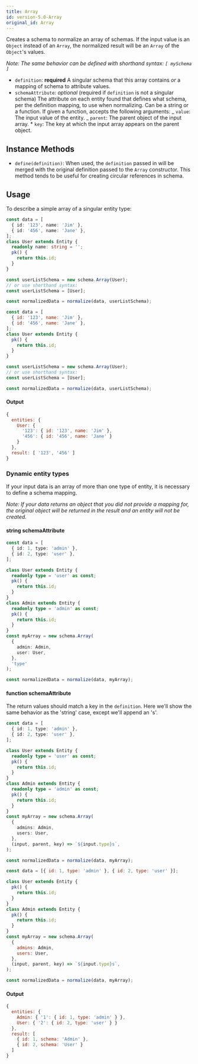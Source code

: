 ```yaml
---
title: Array
id: version-5.0-Array
original_id: Array
---
```


Creates a schema to normalize an array of schemas. If the input value is an `Object` instead of an `Array`,
the normalized result will be an `Array` of the `Object`'s values.

_Note: The same behavior can be defined with shorthand syntax: `[ mySchema ]`_

- `definition`: **required** A singular schema that this array contains _or_ a mapping of schema to attribute values.
- `schemaAttribute`: _optional_ (required if `definition` is not a singular schema) The attribute on each entity found that defines what schema, per the definition mapping, to use when normalizing.
  Can be a string or a function. If given a function, accepts the following arguments:
  _ `value`: The input value of the entity.
  _ `parent`: The parent object of the input array. \* `key`: The key at which the input array appears on the parent object.

## Instance Methods

- `define(definition)`: When used, the `definition` passed in will be merged with the original definition passed to the `Array` constructor. This method tends to be useful for creating circular references in schema.

## Usage

To describe a simple array of a singular entity type:

<!--DOCUSAURUS_CODE_TABS-->
<!--TypeScript-->

```typescript
const data = [
  { id: '123', name: 'Jim' },
  { id: '456', name: 'Jane' },
];
class User extends Entity {
  readonly name: string = '';
  pk() {
    return this.id;
  }
}

const userListSchema = new schema.Array(User);
// or use shorthand syntax:
const userListSchema = [User];

const normalizedData = normalize(data, userListSchema);
```

<!--Javascript-->

```js
const data = [
  { id: '123', name: 'Jim' },
  { id: '456', name: 'Jane' },
];
class User extends Entity {
  pk() {
    return this.id;
  }
}

const userListSchema = new schema.Array(User);
// or use shorthand syntax:
const userListSchema = [User];

const normalizedData = normalize(data, userListSchema);
```

<!--END_DOCUSAURUS_CODE_TABS-->

#### Output

```js
{
  entities: {
    User: {
      '123': { id: '123', name: 'Jim' },
      '456': { id: '456', name: 'Jane' }
    }
  },
  result: [ '123', '456' ]
}
```

### Dynamic entity types

If your input data is an array of more than one type of entity, it is necessary to define a schema mapping.

_Note: If your data returns an object that you did not provide a mapping for, the original object will be returned in the result and an entity will not be created._

#### string schemaAttribute

```typescript
const data = [
  { id: 1, type: 'admin' },
  { id: 2, type: 'user' },
];

class User extends Entity {
  readonly type = 'user' as const;
  pk() {
    return this.id;
  }
}
class Admin extends Entity {
  readonly type = 'admin' as const;
  pk() {
    return this.id;
  }
}
const myArray = new schema.Array(
  {
    admin: Admin,
    user: User,
  },
  'type'
);

const normalizedData = normalize(data, myArray);
```

#### function schemaAttribute

The return values should match a key in the `definition`. Here we'll show the same behavior as the 'string'
case, except we'll append an 's'.

<!--DOCUSAURUS_CODE_TABS-->
<!--TypeScript-->

```typescript
const data = [
  { id: 1, type: 'admin' },
  { id: 2, type: 'user' },
];

class User extends Entity {
  readonly type = 'user' as const;
  pk() {
    return this.id;
  }
}
class Admin extends Entity {
  readonly type = 'admin' as const;
  pk() {
    return this.id;
  }
}
const myArray = new schema.Array(
  {
    admins: Admin,
    users: User,
  },
  (input, parent, key) => `${input.type}s`,
);

const normalizedData = normalize(data, myArray);
```

<!--Javascript-->

```js
const data = [{ id: 1, type: 'admin' }, { id: 2, type: 'user' }];

class User extends Entity {
  pk() {
    return this.id;
  }
}
class Admin extends Entity {
  pk() {
    return this.id;
  }
}
const myArray = new schema.Array(
  {
    admins: Admin,
    users: User,
  },
  (input, parent, key) => `${input.type}s`,
);

const normalizedData = normalize(data, myArray);
```

<!--END_DOCUSAURUS_CODE_TABS-->

#### Output

```js
{
  entities: {
    Admin: { '1': { id: 1, type: 'admin' } },
    User: { '2': { id: 2, type: 'user' } }
  },
  result: [
    { id: 1, schema: 'Admin' },
    { id: 2, schema: 'User' }
  ]
}
```
